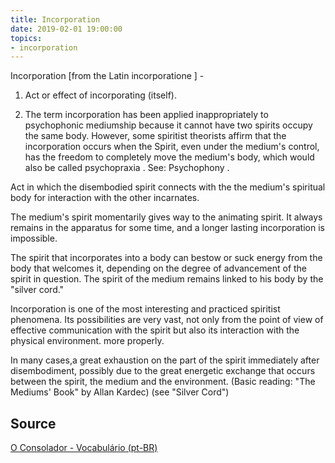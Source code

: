 ```yaml
---
title: Incorporation
date: 2019-02-01 19:00:00
topics:
- incorporation
---
```


Incorporation [from the Latin incorporatione ] - 

1. Act or effect of incorporating (itself). 

2. The term incorporation has been applied inappropriately to psychophonic mediumship because it cannot have two spirits occupy the same body. 
However, some spiritist theorists affirm that the incorporation occurs when the Spirit, even under the medium's control, has the freedom to completely move the medium's body, which would also be called psychopraxia . See: Psychophony .

Act in which the disembodied spirit connects with the the medium's spiritual body for interaction with the other incarnates. 

The medium's spirit momentarily gives way to the animating spirit. It always remains in 
the apparatus for some time, and a longer lasting incorporation is impossible. 

The spirit that incorporates into a body can bestow or suck energy from the body that welcomes it, 
depending on the degree of advancement of the spirit in question. The spirit of the medium remains 
linked to his body by the "silver cord." 

Incorporation is one of the most interesting and practiced spiritist phenomena. 
Its possibilities are very vast, not only from the point of view of effective communication with 
the spirit but also its interaction with the physical environment. more properly. 

In many cases,a great exhaustion on the part of the spirit immediately after disembodiment, possibly due to the great energetic exchange that occurs between the spirit, the medium and the environment. (Basic reading: "The Mediums' Book" by Allan Kardec) (see "Silver Cord")


## Source
[O Consolador - Vocabulário (pt-BR)](http://www.oconsolador.com.br/linkfixo/vocabulario/principal.html)


